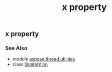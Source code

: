 ﻿---
title: x property
second_title: Aspose.3D for Python via .NET API References
description: 
type: docs
weight: 180
url: /python-net/aspose.threed.utilities/quaternion/x/
is_root: false
---

## x property


### See Also
* module [aspose.threed.utilities](../../)
* class [Quaternion](/3d/python-net/aspose.threed.utilities/quaternion)
